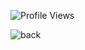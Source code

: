 
![Profile Views](https://komarev.com/ghpvc/?username=Yunusbak&color=add8e6)


![back](https://sithcomputers.com/wp-content/uploads/2021/02/Full-Stack-Developer-1.gif)

